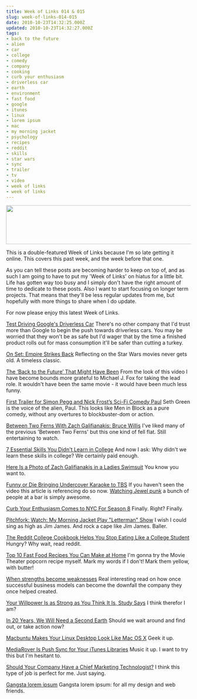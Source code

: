 ```yaml
---
title: Week of Links 014 & 015
slug: week-of-links-014-015
date: 2010-10-23T14:32:25.000Z
updated: 2010-10-23T14:32:27.000Z
tags:
- back to the future
- alien
- car
- college
- comedy
- company
- cooking
- curb your enthusiasm
- driverless car
- earth
- environment
- fast food
- google
- itunes
- linux
- lorem ipsum
- mac
- my morning jacket
- psychology
- recipes
- reddit
- skills
- star wars
- sync
- trailer
- tv
- video
- week of links
- week of links
---
```


<a rel="attachment wp-att-918" href="http://blog.harrywolff.com/2010/10/week-of-links-013/week_of_links/"><img src="/images/posts/2010/10/weekOfLinksBlack.jpg" alt="" title="weekOfLinksBlack" width="640" height="106" class="aligncenter size-full wp-image-932" /></a>

This is a double-featured Week of Links because I'm so late getting it online.  This covers this past week, and the week before that one.

As you can tell these posts are becoming harder to keep on top of, and as such I am going to have to put my 'Week of Links' on hiatus for a little bit.  Life has gotten way too busy and I simply don't have the right amount of time to dedicate to these posts.  Also I want to start focusing on longer term projects.  That means that they'll be less regular updates from me, but hopefully with more things to share when I do update.

For now please enjoy this latest Week of Links.

<!--more-->

<a href="http://gizmodo.com/5662005/test-driving-googles-driverless-car" target="_blank">Test Driving Google's Driverless Car</a>
There's no other company that I'd trust more than Google to begin the push towards driverless cars.  You may be worried that they won't be as safe but I'd wager that by the time a finished product rolls out for mass consumption it'll be safer than cutting a turkey.

<a href="http://www.vanityfair.com/hollywood/features/2010/10/the-making-of-the-empire-strikes-back-201010?currentPage=all" target="_blank">On Set: Empire Strikes Back</a>
Reflecting on the Star Wars movies never gets old.  A timeless classic.

<a href="http://artsbeat.blogs.nytimes.com/2010/10/12/the-back-to-the-future-that-might-have-been/" target="_blank">The ‘Back to the Future’ That Might Have Been</a>
From the look of this video I have become bounds more grateful to Michael J. Fox for taking the lead role.  It wouldn't have been the same movie - it would have been much less funny.

<a href="http://splitsider.com/2010/10/first-trailer-for-simon-pegg-and-nick-frosts-sci-fi-comedy-paul/" target="_blank">First Trailer for Simon Pegg and Nick Frost’s Sci-Fi Comedy Paul</a>
Seth Green is the voice of the alien, Paul.  This looks like Men in Block as a pure comedy, without any overtures to blockbuster-dom or action.

<a href="http://videogum.com/234671/between-two-ferns-with-zach-galifianakis-bruce-willis/webjunk/" target="_blank">Between Two Ferns With Zach Galifianakis: Bruce Willis</a>
I've liked many of the previous 'Between Two Ferns' but this one kind of fell flat.  Still entertaining to watch.

<a href="http://www.wired.com/magazine/2010/09/ff_wiredu/all/1" target="_blank">7 Essential Skills You Didn't Learn in College</a>
And now I ask:  Why didn't we learn these skills in college?  We certainly paid enough.

<a href="http://splitsider.com/2010/10/here-is-a-photo-of-zach-galifianakis-in-a-ladies-swimsuit/" target="_blank">Here Is a Photo of Zach Galifianakis in a Ladies Swimsuit</a>
You know you want to.

<a href="http://splitsider.com/2010/10/funny-or-die-bringing-undercover-karaoke-to-tbs/" target="_blank">Funny or Die Bringing Undercover Karaoke to TBS</a>
If you haven't seen the video this article is referencing do so now.  <a href="http://www.funnyordie.com/videos/4a87d48fdd/undercover-karaoke-with-jewel" target="_blank">Watching Jewel punk</a> a bunch of people at a bar is simply awesome.

<a href="http://splitsider.com/2010/10/curb-your-enthusiasm-comes-to-nyc-for-season-8/" target="_blank">Curb Your Enthusiasm Comes to NYC For Season 8</a>
Finally.  Right?  Finally.

<a href="http://pitchfork.com/news/40387-watch-my-morning-jacket-play-letterman-show/" target="_blank">Pitchfork: Watch: My Morning Jacket Play "Letterman" Show</a>
I wish I could sing as high as Jim James.  And rock a cape like Jim James.  Baller.

<a href="http://lifehacker.com/5663527/the-reddit-college-cookbook-helps-you-stop-eating-like-a-college-student" target="_blank">The Reddit College Cookbook Helps You Stop Eating Like a College Student</a>
Hungry?  Why wait, read reddit.

<a href="http://lifehacker.com/5665491/top-10-fast-food-recipes-you-can-make-at-home" target="_blank">Top 10 Fast Food Recipes You Can Make at Home</a>
I'm gonna try the Movie Theater popcorn recipe myself.  Mark my words if I don't!  Mark them yellow, with butter!

<a href="http://kottke.org/10/10/when-strengths-become-weaknesses" target="_blank">When strengths become weaknesses</a>
Real interesting read on how once successful business models can become the downfall the company they once helped created.

<a href="http://lifehacker.com/5666914/your-willpower-is-as-strong-as-you-think-it-is-study-says" target="_blank">Your Willpower Is as Strong as You Think It Is, Study Says</a>
I think therefor I am?

<a href="http://www.fastcompany.com/1694750/study-humanity-will-need-a-second-planet-to-meet-our-needs-by-2030" target="_blank">In 20 Years, We Will Need a Second Earth</a>
Should we wait around and find out, or take action now?

<a href="http://lifehacker.com/5665765/macbuntu-makes-your-linux-desktop-look-like-mac-os-x" target="_blank">Macbuntu Makes Your Linux Desktop Look Like Mac OS X</a>
Geek it up.

<a href="http://lifehacker.com/5666919/mediarover-is-push-sync-for-your-itunes-libraries" target="_blank">MediaRover Is Push Sync for Your iTunes Libraries</a>
Music it up.  I want to try this but I'm hesitant to.

<a href="http://mashable.com/2010/10/19/chief-marketing-technologist/" target="_blank">Should Your Company Have a Chief Marketing Technologist?</a>
I think this type of job is perfect for me.  Just saying.

<a href="http://kottke.org/10/10/gangsta-lorem-ipsum" target="_blank">Gangsta lorem ipsum</a>
Gangsta lorem ipsum:  for all my design and web friends.
